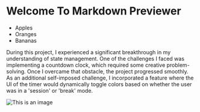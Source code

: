 # Welcome To Markdown Previewer


- Apples
- Oranges
- Bananas


During this project, I experienced a significant breakthrough in my understanding of state management. One of the challenges I faced was implementing a countdown clock, which required some creative problem-solving. Once I overcame that obstacle, the project progressed smoothly. As an additional self-imposed challenge, I incorporated a feature where the UI of the timer would dynamically toggle colors based on whether the user was in a 'session' or 'break' mode.

![This is an image](https://myoctocat.com/assets/images/base-octocat.svg)
